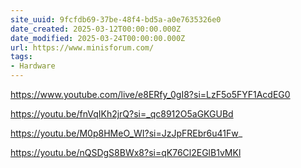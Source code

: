 ```yaml
---
site_uuid: 9fcfdb69-37be-48f4-bd5a-a0e7635326e0
date_created: 2025-03-12T00:00:00.000Z
date_modified: 2025-03-24T00:00:00.000Z
url: https://www.minisforum.com/
tags:
- Hardware
---
```


https://www.youtube.com/live/e8ERfy_0gI8?si=LzF5o5FYF1AcdEG0

https://youtu.be/fnVqIKh2jrQ?si=_qc8912O5aGKGUBd

https://youtu.be/M0p8HMeO_WI?si=JzJpFREbr6u41Fw_

https://youtu.be/nQSDgS8BWx8?si=qK76Cl2EGlB1vMKl